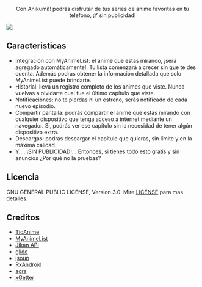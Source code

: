 <p align="center">
Con Anikumi!! podrás disfrutar de tus series de anime favoritas en tu telefono, ¡Y sin publicidad!

<img src="https://i.imgur.com/iWFdtBU.png"> </p>

Caracteristicas
-------
- Integración con MyAnimeList: el anime que estas mirando, ¡será agregado automáticamente!. Tu lista comenzará a crecer sin que te des cuenta. Además podras obtener la información detallada que solo MyAnimeList puede brindarte.
- Historial: lleva un registro completo de los animes que viste. Nunca vuelvas a olvidarte cual fue el último capítulo que viste.
- Notificaciones: no te pierdas ni un estreno, serás notificado de cada nuevo episodio.
- Compartir pantalla: podrás compartir el anime que estás mirando con cualquier dispositivo que tenga acceso a internet mediante un navegador. Si, podrás ver ese capítulo sin la necesidad de tener algún dispositivo extra.
- Descargas: podrás descargar el capítulo que quieras, sin límite y en la máxima calidad.
-  Y.... ¡SIN PUBLICIDAD!... Entonces, si tienes todo esto gratis y sin anuncios ¿Por qué no la pruebas?

Licencia
-------
GNU GENERAL PUBLIC LICENSE, Version 3.0. Mire [LICENSE][9] para mas detalles.

Creditos
-------
- [TioAnime][1]
- [MyAnimeList][2]
- [Jikan API][3]
- [glide][4]
- [jsoup][5]
- [RxAndroid][6]
- [acra][7]
- [xGetter][8]

[1]: https://tioanime.com
[2]: https://myanimelist.net/
[3]: https://jikan.moe/
[4]: https://github.com/bumptech/glide
[5]: https://github.com/jhy/jsoup
[6]: https://github.com/ReactiveX/RxAndroid
[7]: https://github.com/ACRA/acra
[8]: https://github.com/KhunHtetzNaing/xGetter
[9]: https://raw.githubusercontent.com/ZeeRooo/Anikumii/master/LICENCE
